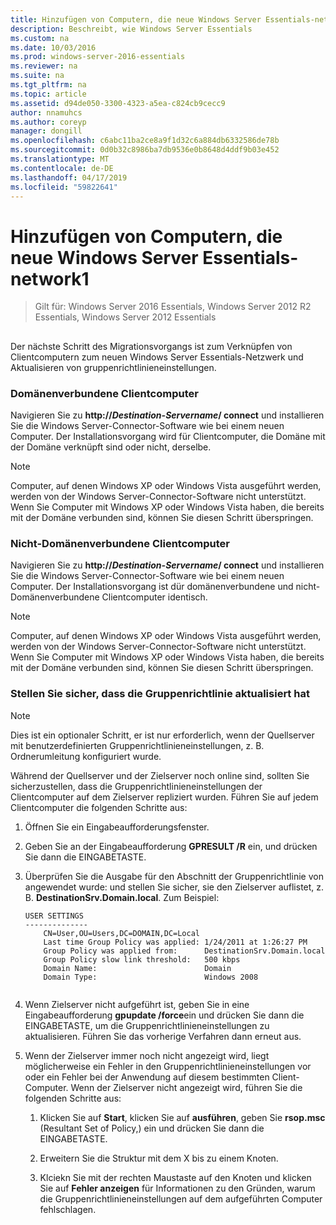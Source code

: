 ```yaml
---
title: Hinzufügen von Computern, die neue Windows Server Essentials-network1
description: Beschreibt, wie Windows Server Essentials
ms.custom: na
ms.date: 10/03/2016
ms.prod: windows-server-2016-essentials
ms.reviewer: na
ms.suite: na
ms.tgt_pltfrm: na
ms.topic: article
ms.assetid: d94de050-3300-4323-a5ea-c824cb9cecc9
author: nnamuhcs
ms.author: coreyp
manager: dongill
ms.openlocfilehash: c6abc11ba2ce8a9f1d32c6a884db6332586de78b
ms.sourcegitcommit: 0d0b32c8986ba7db9536e0b8648d4ddf9b03e452
ms.translationtype: MT
ms.contentlocale: de-DE
ms.lasthandoff: 04/17/2019
ms.locfileid: "59822641"
---
```

# <a name="join-computers-to-the-new-windows-server-essentials-network1"></a>Hinzufügen von Computern, die neue Windows Server Essentials-network1

>Gilt für: Windows Server 2016 Essentials, Windows Server 2012 R2 Essentials, Windows Server 2012 Essentials

##  <a name="BKMK_JoinComputers"></a>   
 Der nächste Schritt des Migrationsvorgangs ist zum Verknüpfen von Clientcomputern zum neuen Windows Server Essentials-Netzwerk und Aktualisieren von gruppenrichtlinieneinstellungen.  
  
### <a name="domain-joined-client-computers"></a>Domänenverbundene Clientcomputer  
 Navigieren Sie zu **http://***Destination-Servername***/ connect** und installieren Sie die Windows Server-Connector-Software wie bei einem neuen Computer. Der Installationsvorgang wird für Clientcomputer, die Domäne mit der Domäne verknüpft sind oder nicht, derselbe.  
  
> [!NOTE]
>  Computer, auf denen Windows XP oder Windows Vista ausgeführt werden, werden von der Windows Server-Connector-Software nicht unterstützt. Wenn Sie Computer mit Windows XP oder Windows Vista haben, die bereits mit der Domäne verbunden sind, können Sie diesen Schritt überspringen.  
  
### <a name="non-domain-joined-client-computers"></a>Nicht-Domänenverbundene Clientcomputer  
 Navigieren Sie zu **http://***Destination-Servername***/ connect** und installieren Sie die Windows Server-Connector-Software wie bei einem neuen Computer. Der Installationsvorgang ist dür domänenverbundene und nicht-Domänenverbundene Clientcomputer identisch.  
  
> [!NOTE]
>  Computer, auf denen Windows XP oder Windows Vista ausgeführt werden, werden von der Windows Server-Connector-Software nicht unterstützt. Wenn Sie Computer mit Windows XP oder Windows Vista haben, die bereits mit der Domäne verbunden sind, können Sie diesen Schritt überspringen.  
  
### <a name="ensure-that-group-policy-has-updated"></a>Stellen Sie sicher, dass die Gruppenrichtlinie aktualisiert hat  
  
> [!NOTE]
>  Dies ist ein optionaler Schritt, er ist nur erforderlich, wenn der Quellserver mit benutzerdefinierten Gruppenrichtlinieneinstellungen, z. B. Ordnerumleitung konfiguriert wurde.  
  
 Während der Quellserver und der Zielserver noch online sind, sollten Sie sicherzustellen, dass die Gruppenrichtlinieneinstellungen der Clientcomputer auf dem Zielserver repliziert wurden. Führen Sie auf jedem Clientcomputer die folgenden Schritte aus:  
  
1.  Öffnen Sie ein Eingabeaufforderungsfenster.  
  
2.  Geben Sie an der Eingabeaufforderung **GPRESULT /R** ein, und drücken Sie dann die EINGABETASTE.  
  
3.  Überprüfen Sie die Ausgabe für den Abschnitt der Gruppenrichtlinie von angewendet wurde: und stellen Sie sicher, sie den Zielserver auflistet, z. B. **DestinationSrv.Domain.local**. Zum Beispiel:  
  
    ```  
    USER SETTINGS  
    --------------  
        CN=User,OU=Users,DC=DOMAIN,DC=Local  
        Last time Group Policy was applied: 1/24/2011 at 1:26:27 PM  
        Group Policy was applied from:      DestinationSrv.Domain.local  
        Group Policy slow link threshold:   500 kbps  
        Domain Name:                        Domain  
        Domain Type:                        Windows 2008  
  
    ```  
  
4.  Wenn Zielserver nicht aufgeführt ist, geben Sie in eine Eingabeaufforderung **gpupdate /force**ein und drücken Sie dann die EINGABETASTE, um die Gruppenrichtlinieneinstellungen zu aktualisieren. Führen Sie das vorherige Verfahren dann erneut aus.  
  
5.  Wenn der Zielserver immer noch nicht angezeigt wird, liegt möglicherweise ein Fehler in den Gruppenrichtlinieneinstellungen vor oder ein Fehler bei der Anwendung auf diesem bestimmten Client-Computer. Wenn der Zielserver nicht angezeigt wird, führen Sie die folgenden Schritte aus:  
  
    1.  Klicken Sie auf **Start**, klicken Sie auf **ausführen**, geben Sie **rsop.msc** (Resultant Set of Policy,) ein und drücken Sie dann die EINGABETASTE.  
  
    2.  Erweitern Sie die Struktur mit dem X bis zu einem Knoten.  
  
    3.  Klciekn Sie mit der rechten Maustaste auf den Knoten und klicken Sie auf **Fehler anzeigen** für Informationen zu den Gründen, warum die Gruppenrichtlinieneinstellungen auf dem aufgeführten Computer fehlschlagen.
